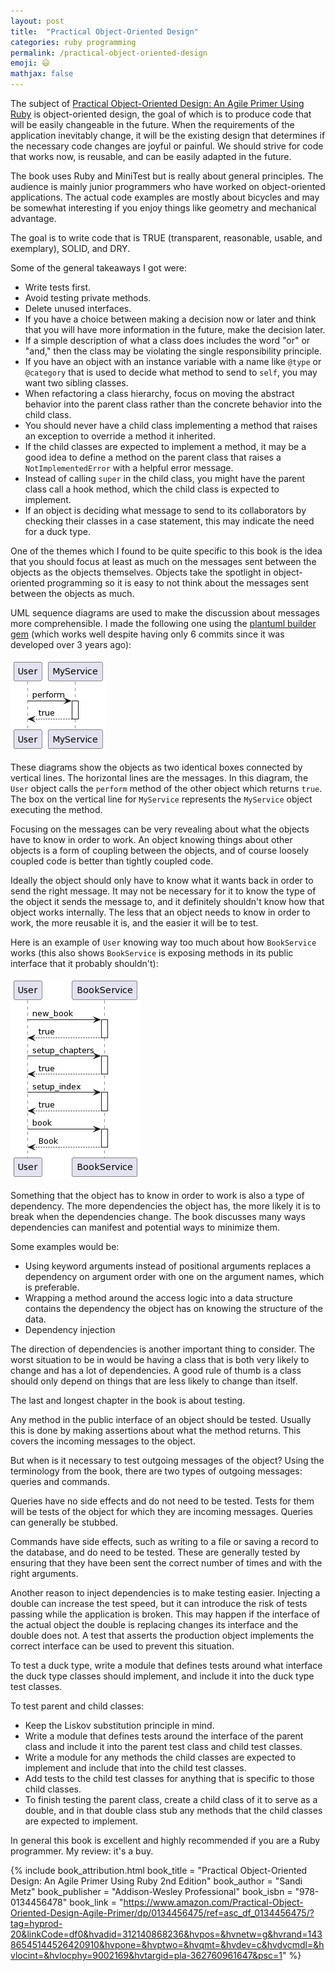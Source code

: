 ```yaml
---
layout: post
title:  "Practical Object-Oriented Design"
categories: ruby programming
permalink: /practical-object-oriented-design
emoji: 😃
mathjax: false
---
```


The subject of [Practical Object-Oriented Design: An Agile Primer Using Ruby]({{page.book_link}}) is object-oriented design, the goal of which is to produce code that will be easily changeable in the future. When the requirements of the application inevitably change, it will be the existing design that determines if the necessary code changes are joyful or painful. We should strive for code that works now, is reusable, and can be easily adapted in the future.

The book uses Ruby and MiniTest but is really about general principles. The audience is mainly junior programmers who have worked on object-oriented applications. The actual code examples are mostly about bicycles and may be somewhat interesting if you enjoy things like geometry and mechanical advantage.

The goal is to write code that is TRUE (transparent, reasonable, usable, and exemplary), SOLID, and DRY.

Some of the general takeaways I got were:
- Write tests first.
- Avoid testing private methods.
- Delete unused interfaces.
- If you have a choice between making a decision now or later and think that you will have more information in the future, make the decision later.
- If a simple description of what a class does includes the word "or" or "and," then the class may be violating the single responsibility principle. 
- If you have an object with an instance variable with a name like `@type` or `@category` that is used to decide what method to send to `self`, you may want two sibling classes.
- When refactoring a class hierarchy, focus on moving the abstract behavior into the parent class rather than the concrete behavior into the child class. 
- You should never have a child class implementing a method that raises an exception to override a method it inherited. 
- If the child classes are expected to implement a method, it may be a good idea to define a method on the parent class that raises a `NotImplementedError` with a helpful error message. 
- Instead of calling `super` in the child class, you might have the parent class call a hook method, which the child class is expected to implement.
- If an object is deciding what message to send to its collaborators by checking their classes in a case statement, this may indicate the need for a duck type.

One of the themes which I found to be quite specific to this book is the idea that you should focus at least as much on the messages sent between the objects as the objects themselves. Objects take the spotlight in object-oriented programming so it is easy to not think about the messages sent between the objects as much.

UML sequence diagrams are used to make the discussion about messages more comprehensible. I made the following one using the [plantuml builder gem](https://github.com/svernidub/plantuml_builder) (which works well despite having only 6 commits since it was developed over 3 years ago):

![An example UML sequence diagram](/assets/uml_images/example.png)

These diagrams show the objects as two identical boxes connected by vertical lines. The horizontal lines are the messages. In this diagram, the `User` object calls the `perform` method of the other object which returns `true`. The box on the vertical line for `MyService` represents the `MyService` object executing the method.

Focusing on the messages can be very revealing about what the objects have to know in order to work. An object knowing things about other objects is a form of coupling between the objects, and of course loosely coupled code is better than tightly coupled code.

Ideally the object should only have to know what it wants back in order to send the right message. It may not be necessary for it to know the type of the object it sends the message to, and it definitely shouldn't know how that object works internally. The less that an object needs to know in order to work, the more reusable it is, and the easier it will be to test.

Here is an example of `User` knowing way too much about how `BookService` works (this also shows `BookService` is exposing methods in its public interface that it probably shouldn't):

![UML sequence diagram showing an object that knows too much about how another object works](/assets/uml_images/knows_how_it_works.png)

Something that the object has to know in order to work is also a type of dependency. The more dependencies the object has, the more likely it is to break when the dependencies change. The book discusses many ways dependencies can manifest and potential ways to minimize them. 

Some examples would be:
- Using keyword arguments instead of positional arguments replaces a dependency on argument order with one on the argument names, which is preferable.
- Wrapping a method around the access logic into a data structure contains the dependency the object has on knowing the structure of the data.
- Dependency injection

The direction of dependencies is another important thing to consider. The worst situation to be in would be having a class that is both very likely to change and has a lot of dependencies. A good rule of thumb is a class should only depend on things that are less likely to change than itself.

The last and longest chapter in the book is about testing.

Any method in the public interface of an object should be tested. Usually this is done by making assertions about what the method returns. This covers the incoming messages to the object. 

But when is it necessary to test outgoing messages of the object? Using the terminology from the book, there are two types of outgoing messages: queries and commands.

Queries have no side effects and do not need to be tested. Tests for them will be tests of the object for which they are incoming messages. Queries can generally be stubbed.

Commands have side effects, such as writing to a file or saving a record to the database, and do need to be tested. These are generally tested by ensuring that they have been sent the correct number of times and with the right arguments.

Another reason to inject dependencies is to make testing easier. Injecting a double can increase the test speed, but it can introduce the risk of tests passing while the application is broken. This may happen if the interface of the actual object the double is replacing changes its interface and the double does not. A test that asserts the production object implements the correct interface can be used to prevent this situation.

To test a duck type, write a module that defines tests around what interface the duck type classes should implement, and include it into the duck type test classes.

To test parent and child classes:
- Keep the Liskov substitution principle in mind.
- Write a module that defines tests around the interface of the parent class and include it into the parent test class and child test classes.
- Write a module for any methods the child classes are expected to implement and include that into the child test classes. 
- Add tests to the child test classes for anything that is specific to those child classes.
- To finish testing the parent class, create a child class of it to serve as a double, and in that double class stub any methods that the child classes are expected to implement.

In general this book is excellent and highly recommended if you are a Ruby programmer. My review: it's a buy.

{% include book_attribution.html
  book_title = "Practical Object-Oriented Design: An Agile Primer Using Ruby 2nd Edition"
  book_author = "Sandi Metz"
  book_publisher = "Addison-Wesley Professional"
  book_isbn = "978-0134456478"
  book_link = "https://www.amazon.com/Practical-Object-Oriented-Design-Agile-Primer/dp/0134456475/ref=asc_df_0134456475/?tag=hyprod-20&linkCode=df0&hvadid=312140868236&hvpos=&hvnetw=g&hvrand=14386545144526420910&hvpone=&hvptwo=&hvqmt=&hvdev=c&hvdvcmdl=&hvlocint=&hvlocphy=9002169&hvtargid=pla-362760961647&psc=1"
%}